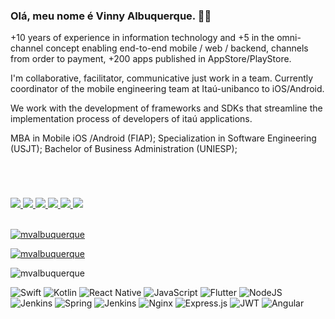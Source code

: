 ### Olá, meu nome é Vinny Albuquerque. 👋🏻

+10 years of experience in information technology and +5 in the omni-channel concept
enabling end-to-end mobile / web / backend, channels from order to payment, +200 apps published in AppStore/PlayStore. 

I'm collaborative, facilitator, communicative just work in a team. Currently coordinator of the mobile engineering team at Itaú-unibanco to iOS/Android. 

We work with the development of frameworks and SDKs that streamline the implementation process of developers of itaú applications.

MBA in Mobile iOS /Android (FIAP); 
Specialization in Software Engineering (USJT);
Bachelor of Business Administration (UNIESP);

<div style="margin-top: 70px;">
 <a href="https://www.linkedin.com/in/@mvalbuquerque/" target="_blank">
    <img src="https://img.shields.io/badge/-LinkedIn-%230077B5?style=for-the-badge&logo=linkedin&logoColor=white" target="_blank">
 </a> 
 <a href="mailto:albuquerquenet@gmail.com">
    <img src="https://img.shields.io/badge/Gmail-%23333?style=for-the-badge&logo=gmail&logoColor=white" target="_blank">
  </a>
 <a href="https://github.com/mvalbuquerque">
    <img src="https://img.shields.io/badge/github-%23333?style=for-the-badge&logo=github&logoColor=white" target="_blank">
  </a>
 <a href="https://mvalbuquerque.gitlab.io/me/">
    <img src="https://img.shields.io/badge/gitlab-%23333?style=for-the-badge&logo=gitlab&logoColor=white" target="_blank">
  </a>
 <a href="https://www.x.com.br/mvalbbuquerque">
    <img src="https://img.shields.io/badge/-Twitter-%23333?style=for-the-badge&logo=x&logoColor=white" target="_blank">
  </a>
 <a href="https://youtu.be/aq2DlyoMDng">
    <img src="https://img.shields.io/badge/-youtube-%23333?style=for-the-badge&logo=youtube&logoColor=white" target="_blank">
  </a>
</div>
<br/>

[![mvalbuquerque](https://streak-stats.demolab.com?user=mvalbuquerque&theme=dark&hide_border=true)](https://git.io/streak-stats)

[![mvalbuquerque](https://github-readme-stats.vercel.app/api?username=mvalbuquerque&show_icons=true&theme=dark#gh-dark-mode-only)](https://github.com/anuraghazra/github-readme-stats#gh-dark-mode-only)

![mvalbuquerque](https://github-readme-stats.vercel.app/api/top-langs/?username=mvalbuquerque&layout=compact)


![Swift](https://img.shields.io/badge/Swift-FF6600?style=for-the-badge&logo=swift&logoColor=white)
![Kotlin](https://img.shields.io/badge/kotlin-6DA55F?style=for-the-badge&logo=kotlin&logoColor=white)
![React Native](https://img.shields.io/badge/react-%23404d59.svg?style=for-the-badge&logo=react&logoColor=%2361DAFB)
![JavaScript](https://img.shields.io/badge/javascript-%23007ACC.svg?style=for-the-badge&logo=javascript&logoColor=white)
![Flutter](https://img.shields.io/badge/flutter-%230db7ed.svg?style=for-the-badge&logo=flutter&logoColor=white)
![NodeJS](https://img.shields.io/badge/node.js-6DA55F?style=for-the-badge&logo=node.js&logoColor=white)
![Jenkins](https://img.shields.io/badge/jenkins-5C2D91?style=for-the-badge&logo=jenkins&logoColor=white)
![Spring](https://img.shields.io/badge/spring-%236DB33F.svg?style=for-the-badge&logo=spring&logoColor=white)
![Jenkins](https://img.shields.io/badge/jenkins-%232C5263.svg?style=for-the-badge&logo=jenkins&logoColor=white)
![Nginx](https://img.shields.io/badge/nginx-%23009639.svg?style=for-the-badge&logo=nginx&logoColor=white)
![Express.js](https://img.shields.io/badge/express.js-%23404d59.svg?style=for-the-badge&logo=express&logoColor=%2361DAFB)
![JWT](https://img.shields.io/badge/JWT-black?style=for-the-badge&logo=JSON%20web%20tokens)
![Angular](https://img.shields.io/badge/angular-%23646CFF.svg?style=for-the-badge&logo=angular&logoColor=white)
